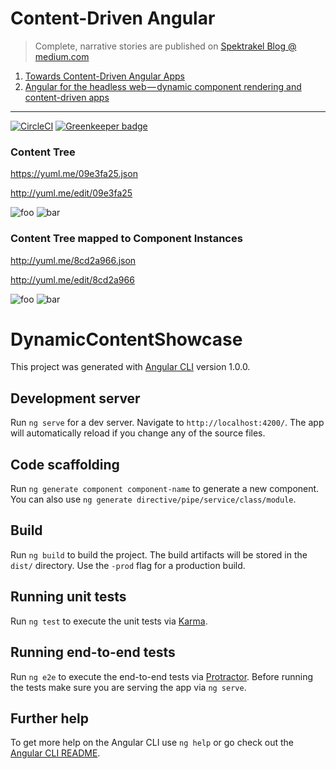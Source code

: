 Content-Driven Angular
======================

> Complete, narrative stories are published on [Spektrakel Blog @ medium.com](https://medium.com/spektrakel-blog/content-driven-angular/home)

 1. [Towards Content-Driven Angular Apps](https://medium.com/spektrakel-blog/towards-content-driven-angular-apps-67b7afd2dd8c)
 2. [Angular for the headless web — dynamic component rendering and content-driven apps](https://medium.com/spektrakel-blog/angular-for-the-headless-web-dynamic-component-rendering-and-content-driven-apps-803da730d324)

---

[![CircleCI](https://circleci.com/gh/spektrakel-blog/ng-content-driven-angular/tree/master.svg?style=svg)](https://circleci.com/gh/spektrakel-blog/ng-content-driven-angular/tree/master)
[![Greenkeeper badge](https://badges.greenkeeper.io/spektrakel-blog/ng-content-driven-angular.svg)](https://greenkeeper.io/)


### Content Tree

https://yuml.me/09e3fa25.json

http://yuml.me/edit/09e3fa25

![foo](https://yuml.me/09e3fa25.svg)
![bar](https://yuml.me/09e3fa25.png)

### Content Tree mapped to Component Instances

http://yuml.me/8cd2a966.json

http://yuml.me/edit/8cd2a966

![foo](https://yuml.me/8cd2a966.svg)
![bar](https://yuml.me/8cd2a966.png)



# DynamicContentShowcase

This project was generated with [Angular CLI](https://github.com/angular/angular-cli) version 1.0.0.

## Development server

Run `ng serve` for a dev server. Navigate to `http://localhost:4200/`. The app will automatically reload if you change any of the source files.

## Code scaffolding

Run `ng generate component component-name` to generate a new component. You can also use `ng generate directive/pipe/service/class/module`.

## Build

Run `ng build` to build the project. The build artifacts will be stored in the `dist/` directory. Use the `-prod` flag for a production build.

## Running unit tests

Run `ng test` to execute the unit tests via [Karma](https://karma-runner.github.io).

## Running end-to-end tests

Run `ng e2e` to execute the end-to-end tests via [Protractor](http://www.protractortest.org/).
Before running the tests make sure you are serving the app via `ng serve`.

## Further help

To get more help on the Angular CLI use `ng help` or go check out the [Angular CLI README](https://github.com/angular/angular-cli/blob/master/README.md).
